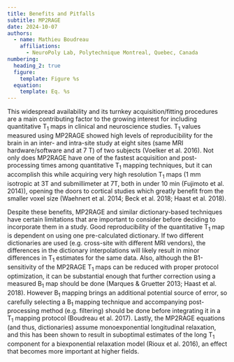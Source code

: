 ```yaml
---
title: Benefits and Pitfalls
subtitle: MP2RAGE
date: 2024-10-07
authors:
  - name: Mathieu Boudreau
    affiliations:
      - NeuroPoly Lab, Polytechnique Montreal, Quebec, Canada
numbering:
  heading_2: true
  figure:
    template: Figure %s
  equation:
    template: Eq. %s
---
```



This widespread availability and its turnkey acquisition/fitting procedures are a main contributing factor to the growing interest for including quantitative T<sub>1</sub> maps in clinical and neuroscience studies. T<sub>1</sub> values measured using MP2RAGE showed  high levels of reproducibility for the brain in an inter- and intra-site study at eight sites (same MRI hardware/software and at 7 T) of two subjects (Voelker et al. 2016). Not only does MP2RAGE have one of the fastest acquisition and post-processing times among quantitative T<sub>1</sub> mapping techniques, but it can accomplish this while acquiring very high resolution T<sub>1</sub> maps (1 mm isotropic at 3T and submillimeter at 7T, both in under 10 min (Fujimoto et al. 2014)), opening the doors to cortical studies which greatly benefit from the smaller voxel size (Waehnert et al. 2014; Beck et al. 2018; Haast et al. 2018).


Despite these benefits, MP2RAGE and similar dictionary-based techniques have certain limitations that are important to consider before deciding to incorporate them in a study. Good reproducibility of the quantitative T<sub>1</sub> map is dependent on using one pre-calculated dictionary. If two different dictionaries are used (e.g. cross-site with different MRI vendors), the differences in the dictionary interpolations will likely result in minor differences in T<sub>1</sub> estimates for the same data. Also, although the B1-sensitivity of the MP2RAGE T<sub>1</sub> maps can be reduced with proper protocol optimization, it can be substantial enough that further correction using a measured B<sub>1</sub> map should be done (Marques & Gruetter 2013; Haast et al. 2018). However B<sub>1</sub> mapping brings an additional potential source of error, so carefully selecting a B<sub>1</sub> mapping technique and accompanying post-processing method (e.g. filtering) should be done before integrating it in a T<sub>1</sub> mapping protocol (Boudreau et al. 2017). Lastly, the MP2RAGE equations (and thus, dictionaries) assume monoexponential longitudinal relaxation, and this has been shown to result in suboptimal estimates of the long T<sub>1</sub> component for a biexponential relaxation model (Rioux et al. 2016), an effect that becomes more important at higher fields.